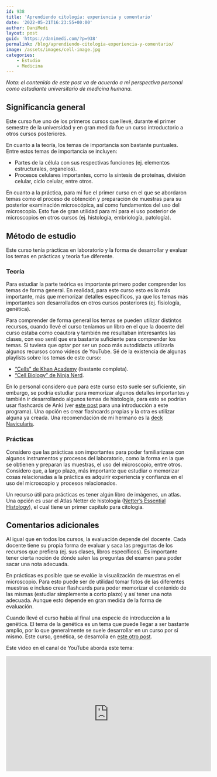```yaml
---
id: 938
title: 'Aprendiendo citología: experiencia y comentario'
date: '2022-05-21T16:23:55+00:00'
author: DaniMedi
layout: post
guid: 'https://danimedi.com/?p=938'
permalink: /blog/aprendiendo-citologia-experiencia-y-comentario/
image: /assets/images/cell-image.jpg
categories:
    - Estudio
    - Medicina
---
```


*Nota: el contenido de este post va de acuerdo a mi perspectiva personal como estudiante universitario de medicina humana.*

## Significancia general

Este curso fue uno de los primeros cursos que llevé, durante el primer semestre de la universidad y en gran medida fue un curso introductorio a otros cursos posteriores.

En cuanto a la teoría, los temas de importancia son bastante puntuales. Entre estos temas de importancia se incluyen:

- Partes de la célula con sus respectivas funciones (ej. elementos estructurales, organelos).
- Procesos celulares importantes, como la síntesis de proteínas, división celular, ciclo celular, entre otros.

En cuanto a la práctica, para mí fue el primer curso en el que se abordaron temas como el proceso de obtención y preparación de muestras para su posterior examinación microscópica, así como fundamentos del uso del microscopio. Esto fue de gran utilidad para mí para el uso posterior de microscopios en otros cursos (ej. histología, embriología, patología).

## Método de estudio

Este curso tenía prácticas en laboratorio y la forma de desarrollar y evaluar los temas en prácticas y teoría fue diferente.

### Teoría

Para estudiar la parte teórica es importante primero poder comprender los temas de forma general. En realidad, para este curso esto es lo más importante, más que memorizar detalles específicos, ya que los temas más importantes son desarrollados en otros cursos posteriores (ej. fisiología, genética).

Para comprender de forma general los temas se pueden utilizar distintos recursos, cuando llevé el curso teníamos un libro en el que la docente del curso estaba como coautora y también me resultaban interesantes las clases, con eso sentí que era bastante suficiente para comprender los temas. Si tuviera que optar por ser un poco más autodidacta utilizaría algunos recursos como videos de YouTube. Sé de la existencia de algunas playlists sobre los temas de este curso:

- [“Cells” de Khan Academy](https://www.youtube.com/playlist?list=PL1O_shUH1zgX79aV-t8UiEfZyU6GE_Wvv) (bastante completa).
- [“Cell Biology” de Ninja Nerd](https://www.youtube.com/playlist?list=PLTF9h-T1TcJi_1FdKlH4dbf_3uI4wuT99).

En lo personal considero que para este curso esto suele ser suficiente, sin embargo, se podría estudiar para memorizar algunos detalles importantes y también ir desarrollando algunos temas de histología, para esto se podrían usar flashcards de Anki (ver [este post](https://danimedi.com/blog/tutorial-de-anki-desde-cero/) para una introducción a este programa). Una opción es crear flashcards propias y la otra es utilizar alguna ya creada. Una recomendación de mi hermano es la [deck Navicularis](https://www.reddit.com/r/medicalschoolanki/comments/beg21n/navis_histology/).

### Prácticas

Considero que las prácticas son importantes para poder familiarizase con algunos instrumentos y procesos del laboratorio, como la forma en la que se obtienen y preparan las muestras, el uso del microscopio, entre otros. Considero que, a largo plazo, más importante que estudiar o memorizar cosas relacionadas a la práctica es adquirir experiencia y confianza en el uso del microscopio y procesos relacionados.

Un recurso útil para prácticas es tener algún libro de imágenes, un atlas. Una opción es usar el Atlas Netter de histología ([Netter’s Essential Histology](https://www.elsevier.com/books/netters-essential-histology/ovalle/978-0-323-69464-3)), el cual tiene un primer capítulo para citología.

## Comentarios adicionales

Al igual que en todos los cursos, la evaluación depende del docente. Cada docente tiene su propia forma de evaluar y saca las preguntas de los recursos que prefiera (ej. sus clases, libros específicos). Es importante tener cierta noción de dónde salen las preguntas del examen para poder sacar una nota adecuada.

En prácticas es posible que se evalúe la visualización de muestras en el microscopio. Para esto puede ser de utilidad tomar fotos de las diferentes muestras e incluso crear flashcards para poder memorizar el contenido de las mismas (estudiar simplemente a corto plazo) y así tener una nota adecuada. Aunque esto depende en gran medida de la forma de evaluación.

Cuando llevé el curso había al final una especie de introducción a la genética. El tema de la genética es un tema que puede llegar a ser bastante amplio, por lo que generalmente se suele desarrollar en un curso por sí mismo. Este curso, genética, se desarrolla en [este otro post](https://danimedi.com/blog/aprendiendo-genetica-experiencia-y-comentario/).

Este video en el canal de YouTube aborda este tema:

<iframe width="560" height="315" src="https://www.youtube.com/embed/OqlM-QAS6MQ?si=KmqLLa8_BcHdzPoy" title="YouTube video player" frameborder="0" allow="accelerometer; autoplay; clipboard-write; encrypted-media; gyroscope; picture-in-picture; web-share" referrerpolicy="strict-origin-when-cross-origin" allowfullscreen></iframe>
